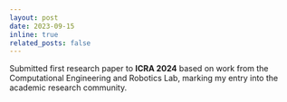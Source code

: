 ```yaml
---
layout: post
date: 2023-09-15
inline: true
related_posts: false
---
```


Submitted first research paper to **ICRA 2024** based on work from the Computational Engineering and Robotics Lab, marking my entry into the academic research community.
